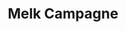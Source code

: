 ---
title: Melk Campagne
description: De opdracht hield in dat er een campagne
             moest gebouwd worden rond een Melkmerk.
             Dit merk moesten we vanaf nul
             opbouwen met bijbehorende huisstijl en
             campagne-elementen.
type: "intern"
members:
    - name: "Shauny Eloot"
      direction: "Cross-Media Ontwerp"
      subdirection: "Photo Design"
      disk: "3e Schijf"
thumbnail:
    url: "amelli/thumb.png"
    alt: ""
    height: 1
    width: 1
    color: 3
images:
    - url: "amelli/1_logoevolutie.png"
    - url: "amelli/2_halfvollogo.png"
    - url: "amelli/3_halfvolverpakking.png"
      alt: "De bedoeling van de opdracht was dat we verpakkingen zouden maken voor drie verschillende soorten melk:
            vol, halfvol en een speciaal smaakje. Op de bovenstaande afbeelding is de kapvorm en mockup van halfvolle melk
            te zien. Mijn melk zorgt ervoor dat je innerlijke rust terugvindt, daarom zijn zachte kalmerende kleuren gebruikt."
    - url: "amelli/4_applogo.png"
    - url: "amelli/5_appmockup.png"
      alt: "Er moest ook nog een app ontworpen worden die de melk op een bepaalde manier promoot. Ik koos ervoor een
            app te ontwikkelen waarbij je je mood kan ingeven en die je op resultaat daarvan verschillende suggesties aanbied.
            Hiertoe horen bijvoorbeeld een quote, lied van de dag, tip van de dag, recept van de dag... allemaal
            aangepast aan jouw gemoedstoestand om zo ook meer rust en blijdschap in je dag te brengen."
created: 20/01/2017
order: 2
---